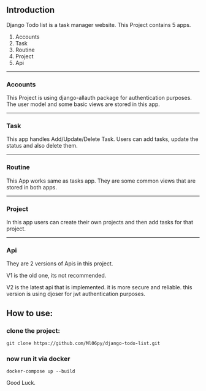 ## Introduction
<p>Django Todo list is a task manager website. This Project contains 5 apps.</p>
<ol>
    <li>Accounts</li>
    <li>Task</li>   
    <li>Routine</li>
    <li>Project</li>
    <li>Api</li>
</ol>

<hr>
<h3>Accounts</h3>
<p>This Project is using django-allauth package for authentication purposes. The user model and some basic views are stored in this app.</p>

<hr>
<h3>Task</h3>
<p>This app handles Add/Update/Delete Task. Users can add tasks, update the status and also delete them.</p>

<hr>
<h3>Routine</h3>
<p>This App works same as tasks app. They are some common views that are stored in both apps.</p>

<hr>
<h3>Project</h3>
<p>In this app users can create their own projects and then add tasks for that project.</p>


<hr>
<h3>Api</h3>
<p>They are 2 versions of Apis in this project.</p>
<p>V1 is the old one, its not recommended.</p>
<p>V2 is the latest api that is implemented. it is more secure and reliable. this version is using djoser for jwt authentication purposes. </p>



## How to use:

### clone the project:

```commandline
git clone https://github.com/Ml06py/django-todo-list.git
```

### now run it via docker

```commandline
docker-compose up --build
```

Good Luck.